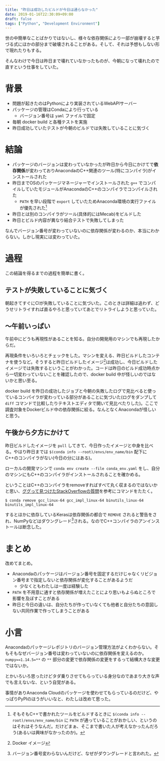 ```yaml
---
title: "昨日は成功したビルドが今日は通らなかった"
date: 2019-01-16T22:30:09+09:00
draft: false
tags: ["Python", "Development Environment"]
---
```


世の中簡単なことばかりではないし、様々な依存関係により一部が崩壊すると芋づる式にほかの部分まで破壊されることがある。そして、それは予想もしない形で現れたりもする。

そんなわけで今日は昨日まで壊れていなかったものが、今朝になって壊れたので直すという仕事をしていた。

# 背景

- 問題が起きたのはPythonにより実装されているWebAPIサーバー
- パッケージの管理はCondaにより行っている
    - バージョン番号は `yaml` ファイルで固定
- 毎朝 docker build と各種テストを実施
- 昨日成功していたテストが今朝のビルドでは失敗していることに気づく

# 結論

- パッケージのバージョンは変わっていなかったが昨日から今日にかけてで**依存関係**が変わっておりAnacondaのC++関連のツール(特にコンパイラ)がインストールされた
- 昨日までOSのパッケージマネージャーでインストールされた `g++` でコンパイルしていたモジュールがAnacondaのC++のコンパイラでコンパイルされた
    - `PATH` を早い段階で `export` していたためAnaconda環境の実行ファイルが優先された[^1]
- 昨日とは別のコンパイラがツール(具体的にはMecab)をビルドした
- 昨日とビルド内容が異なり結合テストで失敗してしまった

なんでバージョン番号が変わっていないのに依存関係が変わるのか、本当にわからない。しかし現実には変わっていた。

[^1]: そもそもC++で書かれたツールをビルドするときに `$(conda info --root)/envs/env_name/bin` に `PATH` が通っていることがおかしい、というのはそれはそうなんだ。だけどまぁ、そこまで書いた人が考えなかったんだろう(あるいは興味がなかったのか)。

# 過程

この結論を得るまでの過程を簡単に書く。

## テストが失敗していることに気づく

朝起きてすぐにCIが失敗していることに気づいた。このときは詳細は追わず、どうせリトライすれば直るやろと思っていてあとでリトライしようと思っていた。

## ～午前いっぱい

午前中にどうも再現性があることを知る。自分の開発用のマシンでも再現したからだ。

再現条件をいろいろとチェックをした。マシンを変える、昨日ビルドしたコンテナを使うなど。そうすると昨日ビルドしたイメージ[^2]は成功し、今日ビルドしたイメージでは失敗するということがわかった。コードは昨日のビルド成功時点から一切変わっていないことを確認したので、docker build 中が怪しいのではないかと思い至る。

[^2]: Docker イメージ

docker build を昨日の成功したジョブと今朝の失敗したログで見比べると使っているコンパイラが変わっている部分があることに気づいた(ログをダンプして `diff` コマンドで比較したりテキストエディタで開いて見比べたりした)。ここで調査対象をDockerビルド中の依存関係に絞る。なんとなくAnacondaが怪しいと思う。

## 午後から夕方にかけて

昨日ビルドしたイメージを `pull` してきて、今日作ったイメージと中身を比べる。やはり昨日までは `$(conda info --root)/envs/env_name/bin` 配下にC++のコンパイラがない(今日の分にはある)。

ローカルの開発マシンで `conda env create --file conda_env.yaml` をし、自分のマシンにもC++のコンパイラがインストールされることを確かめる。

ということはC++のコンパイラをremoveすればすべて丸く収まるのではないかと思い、[ググって見つけたStackOverflowの質問](https://stackoverflow.com/questions/47804231/errors-appearing-in-terminal-after-updating-anaconda)を参考にコマンドをたたく。

```
$ conda remove gcc_linux-64 gcc_impl_linux-64 binutils_linux-64 binutils_impl_linux-64
```

するとほかに依存しているKerasは依存関係の都合で `REMOVE` されると警告をされ、NumPyなどはダウングレード[^3]される。なのでC++コンパイラのアンインストールは断念した。

[^3]: バージョン番号変わらないんだけど、なぜがダウングレードと言われた。

# まとめ

改めてまとめ。

- Anacondaのパッケージはバージョン番号を固定するだけじゃなくリビジョン番号まで指定しないと依存関係が変化することがあるようだ
    - 少なくともわたしは一度は経験した
- `PATH` を不用意に通すと依存関係が増えたことにより思いもよらぬところで影響を及ぼすことがある
- 昨日と今日の違いは、自分たちが作っていなくても他者と自分たちの意図しない共同作業で作ってしまうことがある

# 小言

Anacondaのパッケージレポジトリのバージョン管理方法がよくわからない。そもそもなぜバージョン番号は変わっていないのに依存関係を変えるのか。 `numpy==1.14.5=**` の `**` 部分の変更で依存関係の変更をするって結構大きな変更ではないか。

とかいろいろ思ったけどタダ乗りさせてもらっている身分なのであまり大きな声でも言えないな、という自覚がある。

事情がありAnaconda Cloudのパッケージを使わせてもらっているのだけど、やっぱりPyPIのほうがいいなと、わたしは改めて思った。